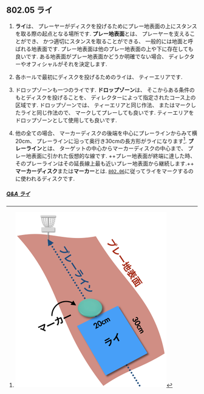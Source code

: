 ## 802.05 ライ

1. **ライ**は、
プレーヤーがディスクを投げるためにプレー地表面の上にスタンスを取る際の起点となる場所です.
**プレー地表面**とは、
プレーヤーを支えることができ、
かつ適切にスタンスを取ることができる、
一般的には地面と呼ばれる地表面です.
プレー地表面は他のプレー地表面の上や下に存在しても良いです.
ある地表面がプレー地表面かどうか明確でない場合、
ディレクターやオフィシャルがそれを決定します.

1. 各ホールで最初にディスクを投げるためのライは、
ティーエリアです.

1. ドロップゾーンも一つのライです.
**ドロップゾーン**は、
そこからある条件のもとディスクを投げることを、
ディレクターによって指定されたコース上の区域です.
ドロップゾーンでは、
ティーエリアと同じ作法、
またはマークしたライと同じ作法ので、
マークしてプレーしても良いです.
ティーエリアをドロップゾーンとして使用しても良いです.

1. 他の全ての場合、
マーカーディスクの後端を中心にプレーラインからみて横20cm、
プレーラインに沿って奥行き30cmの長方形がライになります[^80205.1].
**プレーライン**とは、
ターゲットの中心からマーカーディスクの中心まで、
プレー地表面に引かれた仮想的な線です.
++プレー地表面が終端に達した時、
そのプレーラインはその延長線上最も近いプレー地表面から継続します.++
**マーカーディスク**または**マーカー**とは.
[`802.06`](80206)に従ってライをマークするのに使われるディスクです.

##### [Q&A ライ](qa-lie)


[^80205.1]: ![ライ](assets/img/lie.png)
